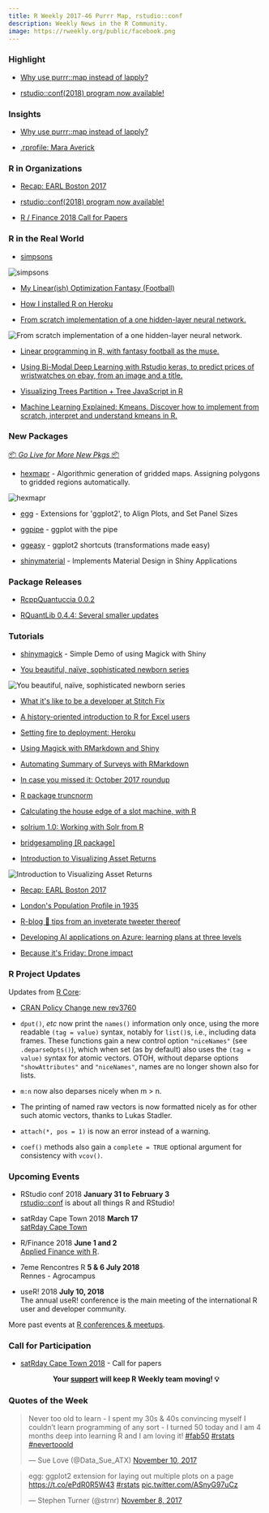 ```yaml
---
title: R Weekly 2017-46 Purrr Map, rstudio::conf
description: Weekly News in the R Community.
image: https://rweekly.org/public/facebook.png
---
```


###  Highlight

+ [Why use purrr::map instead of lapply?](https://stackoverflow.com/questions/45101045/why-use-purrrmap-instead-of-lapply)

+ [rstudio::conf(2018) program now available!](https://blog.rstudio.com/2017/11/06/rstudio-conf-2018-program/)

### Insights

+ [Why use purrr::map instead of lapply?](https://stackoverflow.com/questions/45101045/why-use-purrrmap-instead-of-lapply)

+ [.rprofile: Mara Averick](https://ropensci.org/blog/2017/11/10/rprofile-mara-averick/)

###  R in Organizations

+ [Recap: EARL Boston 2017](http://blog.revolutionanalytics.com/2017/11/recap-earl-boston-2017.html)

+ [rstudio::conf(2018) program now available!](https://blog.rstudio.com/2017/11/06/rstudio-conf-2018-program/)

+ [R / Finance 2018 Call for Papers](http://dirk.eddelbuettel.com/blog/2017/11/08#r_finance_2018_cfp)

###  R in the Real World

+ [simpsons](http://www.nathancunn.com/2017-10-26-simpsons-decline/)

![simpsons](https://raw.githubusercontent.com/rweekly/image/master/2017-03/original_ratings.png)

+ [My Linear(ish) Optimization Fantasy (Football)](https://ewenme.rbind.io/blog/2017-11-06-linear_programming_fantasy/)

+ [How I installed R on Heroku](https://medium.com/@DaveQuartey/how-i-installed-r-on-heroku-ff8286233d2c)

+ [From scratch implementation of a one hidden-layer neural network.](http://tamaszilagyi.com/blog/an-animated-neural-net-implementation/)

![From scratch implementation of a one hidden-layer neural network.](https://raw.githubusercontent.com/mtoto/mtoto.github.io/master/data/2017-11-08-net/test_bounds.gif)

+ [Linear programming in R, with fantasy football as the muse.](https://ewenme.rbind.io/blog/2017-11-06-linear_programming_fantasy/)

+ [Using Bi-Modal Deep Learning with Rstudio keras, to predict prices of wristwatches on ebay, from an image and a title. ](http://giorasimchoni.com/2017/10/30/2017-10-30-how-much-for-the-watch/)

+ [Visualizing Trees Partition + Tree JavaScript in R](http://www.jsinr.me/2017/10/28/visualizing-trees--partition---tree/)

+ [Machine Learning Explained: Kmeans. Discover how to implement from scratch, interpret and understand kmeans in R.](http://enhancedatascience.com/2017/10/24/machine-learning-explained-kmeans/)

###  New Packages

<p class="added-hostname"><a href="https://rweekly.org/live" target="_blank" class="externalLink">📦 <i>Go Live for More New Pkgs</i> 📦</a></p>

+ [hexmapr](https://github.com/sassalley/hexmapr) - Algorithmic generation of gridded maps.  Assigning polygons to gridded regions automatically.

![hexmapr](https://raw.githubusercontent.com/rweekly/image/f15c3d099a33fe752d66f95dc211a68a4ebe0d7d/2017-03/map-grid.png)

+ [egg](https://cran.rstudio.com/web/packages/egg/) - Extensions for 'ggplot2', to Align Plots, and Set Panel Sizes

+ [ggpipe](https://github.com/zeehio/ggpipe) - ggplot with the pipe

+ [ggeasy](https://github.com/jonocarroll/ggeasy) - ggplot2 shortcuts (transformations made easy)

+ [shinymaterial](https://github.com/ericrayanderson/shinymaterial) - Implements Material Design in Shiny Applications

### Package Releases

+ [RcppQuantuccia 0.0.2](http://dirk.eddelbuettel.com/blog/2017/11/06#rcppquantuccia_0.0.2)

+ [RQuantLib 0.4.4: Several smaller updates](http://dirk.eddelbuettel.com/blog/2017/11/08#rquantlib_0.4.4)

###  Tutorials

+ [shinymagick](https://github.com/jeroen/shinymagick) - Simple Demo of using Magick with Shiny

+ [You beautiful, naïve, sophisticated newborn series](http://www.masalmon.eu/2017/11/05/newborn-serie/)

![You beautiful, naïve, sophisticated newborn series](https://raw.githubusercontent.com/rweekly/image/master/2017-03/text-map.png)

+ [What it's like to be a developer at Stitch Fix](http://multithreaded.stitchfix.com/blog/2017/11/06/what-its-like-to-be-a-developer-at-stitch-fix/)

+ [A history-oriented introduction to R for Excel users](http://blog.revolutionanalytics.com/2017/11/r-excel-history.html)

+ [Setting fire to deployment: Heroku](https://www.data-imaginist.com/2017/setting-fire-to-deployment/)

+ [Using Magick with RMarkdown and Shiny](https://ropensci.org/technotes/2017/11/07/magick-knitr/)

+ [Automating Summary of Surveys with RMarkdown](https://rviews.rstudio.com/2017/11/07/automating-summary-of-surveys-with-rmarkdown/)

+ [In case you missed it: October 2017 roundup](http://blog.revolutionanalytics.com/2017/11/in-case-you-missed-it-october-2017-roundup.html)

+ [R package truncnorm](https://xianblog.wordpress.com/2017/11/08/r-package-truncnorm/)

+ [Calculating the house edge of a slot machine, with R](http://blog.revolutionanalytics.com/2017/11/slot-machine-edge.html)

+ [solrium 1.0: Working with Solr from R](https://ropensci.org/technotes/2017/11/08/solrium-solr-r/)

+ [bridgesampling [R package]](https://xianblog.wordpress.com/2017/11/09/bridgesampling-r-package/)

+ [Introduction to Visualizing Asset Returns](https://rviews.rstudio.com/2017/11/09/introduction-to-visualizing-asset-returns/)

![Introduction to Visualizing Asset Returns](https://rviews.rstudio.com/post/2017-11-07-introduction-to-visualizing-asset-returns_files/figure-html/unnamed-chunk-9-1.png)

+ [Recap: EARL Boston 2017](http://blog.revolutionanalytics.com/2017/11/recap-earl-boston-2017.html)

+ [London's Population Profile in 1935](http://spatial.ly/2017/11/londons-population-profile-in-1935/)

+ [R-blog 📝 tips from an inveterate tweeter thereof](https://maraaverick.rbind.io/2017/11/r-blog-tips-from-an-inveterate-tweeter-thereof/)

+ [Developing AI applications on Azure: learning plans at three levels](http://blog.revolutionanalytics.com/2017/11/azure-learning-plans.html)

+ [Because it's Friday: Drone impact](http://blog.revolutionanalytics.com/2017/11/how-a-drone-impacted-flight-paths.html)

<!--<div class="post-more-begin"></div><div class="post-more-end"></div>-->


###  R Project Updates

Updates from [R Core](http://developer.r-project.org/blosxom.cgi/R-devel/NEWS):

+ [CRAN Policy Change new rev3760](https://github.com/eddelbuettel/crp/commit/7956b3e83c93dc5363fd0ecbdbb39c3cbbb2f81b)

+ `dput()`, _etc_ now print the `names()` information only once, using the more readable `(tag = value)` syntax, notably for `list()`s, i.e., including data frames. These functions gain a new control option `"niceNames"` (see `.deparseOpts()`), which when set (as by default) also uses the `(tag = value)` syntax for atomic vectors. OTOH, without deparse options `"showAttributes"` and `"niceNames"`, names are no longer shown also for lists.

+ `m:n` now also deparses nicely when m > n.

+ The printing of named raw vectors is now formatted nicely as for other such atomic vectors, thanks to Lukas Stadler.

+  `attach(*, pos = 1)` is now an error instead of a warning.

+  `coef()` methods also gain a `complete = TRUE` optional argument for consistency with `vcov()`.

###  Upcoming Events

+ RStudio conf 2018 **January 31 to February 3** <br />
[rstudio::conf](https://www.rstudio.com/conference/) is about all things R and RStudio!

+ satRday Cape Town 2018 **March 17** <br />
[satRday Cape Town](http://capetown2018.satrdays.org/)

+ R/Finance 2018 **June 1 and 2** <br />
[Applied Finance with R](http://www.rinfinance.com).

+ 7eme Rencontres R  **5 & 6 July 2018** <br />
Rennes - Agrocampus

+ useR! 2018 **July 10, 2018** <br />
The annual useR! conference is the main meeting of the international R user and developer community.

More past events at [R conferences & meetups](https://conf.rweekly.org).


###  Call for Participation

+ [satRday Cape Town 2018](http://capetown2018.satrdays.org/#callforpapers) - Call for papers

<p class="hide-support added-hostname support-rweekly" style="text-align: center;font-weight: bold;">Your <a class="non-visited externalLink" href="https://www.patreon.com/rweekly" onclick="pas(this)">support</a> will keep R Weekly team moving! 💡</p>

###  Quotes of the Week

<blockquote class="twitter-tweet" data-lang="en"><p lang="en" dir="ltr">Never too old to learn - I spent my 30s &amp; 40s convincing myself I couldn’t learn programming of any sort - I turned 50 today and I am 4 months deep into learning R and I am loving it! <a href="https://twitter.com/hashtag/fab50?src=hash&amp;ref_src=twsrc%5Etfw">#fab50</a> <a href="https://twitter.com/hashtag/rstats?src=hash&amp;ref_src=twsrc%5Etfw">#rstats</a> <a href="https://twitter.com/hashtag/nevertooold?src=hash&amp;ref_src=twsrc%5Etfw">#nevertooold</a></p>&mdash; Sue Love (@Data_Sue_ATX) <a href="https://twitter.com/Data_Sue_ATX/status/929082585841590272?ref_src=twsrc%5Etfw">November 10, 2017</a></blockquote>

<blockquote class="twitter-tweet" data-lang="en"><p lang="en" dir="ltr">egg: ggplot2 extension for laying out multiple plots on a page <a href="https://t.co/ePdR0R5W43">https://t.co/ePdR0R5W43</a> <a href="https://twitter.com/hashtag/rstats?src=hash&amp;ref_src=twsrc%5Etfw">#rstats</a> <a href="https://t.co/ASnyG97uCz">pic.twitter.com/ASnyG97uCz</a></p>&mdash; Stephen Turner (@strnr) <a href="https://twitter.com/strnr/status/928268480109010949?ref_src=twsrc%5Etfw">November 8, 2017</a></blockquote>
